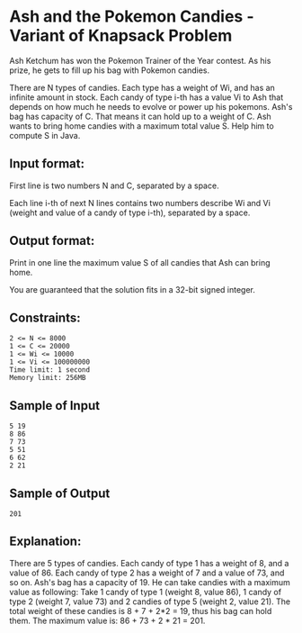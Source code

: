 # Ash and the Pokemon Candies - Variant of Knapsack Problem

Ash Ketchum has won the Pokemon Trainer of the Year contest. As his prize, he gets to fill up his bag with Pokemon candies.

There are N types of candies. Each type has a weight of Wi, and has an infinite amount in stock. Each candy of type i-th has a value Vi to Ash that depends on how much he needs to evolve or power up his pokemons. Ash's bag has capacity of C. That means it can hold up to a weight of C. Ash wants to bring home candies with a maximum total value S. Help him to compute S in Java.

## Input format:

First line is two numbers N and C, separated by a space.

Each line i-th of next N lines contains two numbers describe Wi and Vi (weight and value of a candy of type i-th), separated by a space.

## Output format:

Print in one line the maximum value S of all candies that Ash can bring home.

You are guaranteed that the solution fits in a 32-bit signed integer.

## Constraints:

```
2 <= N <= 8000
1 <= C <= 20000
1 <= Wi <= 10000
1 <= Vi <= 100000000
Time limit: 1 second 
Memory limit: 256MB
```

## Sample of Input

```
5 19
8 86
7 73
5 51
6 62
2 21
```

## Sample of Output

```
201
```

## Explanation:

There are 5 types of candies. Each candy of type 1 has a weight of 8, and a value of 86. Each candy of type 2 has a weight of 7 and a value of 73, and so on. 
Ash's bag has a capacity of 19. He can take candies with a maximum value as following: Take 1 candy of type 1 (weight 8, value 86), 1 candy of type 2 (weight 7, value 73) and 2 candies of type 5 (weight 2, value 21). 
The total weight of these candies is 8 + 7 + 2*2 = 19, thus his bag can hold them. The maximum value is: 86 + 73 + 2 * 21 = 201. 